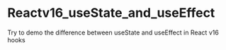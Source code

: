 # Reactv16_useState_and_useEffect
Try to demo the difference between useState and useEffect in React v16 hooks
